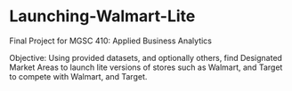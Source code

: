 # Launching-Walmart-Lite
Final Project for MGSC 410: Applied Business Analytics

Objective: Using provided datasets, and optionally others, find Designated Market Areas to launch lite versions of stores
such as Walmart, and Target to compete with Walmart, and Target.